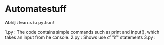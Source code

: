 # Automatestuff
Abhijit learns to python! 


1.py : The code contains simple commands such as print and input(), which takes an input from he console.
2.py : Shows use of "if" statements
3.py : 
